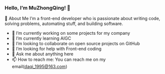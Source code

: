 ### Hello, I’m MuZhongQing! 👋

🚀 About Me
I’m a front-end developer who is passionate about writing code, solving problems, automating stuff, and building software.

- 🔭 I’m currently working on some projects for my company
- 🌱 I’m currently learning AIGC
- 👯 I’m looking to collaborate on open source projects on GitHub
- 🤔 I’m looking for help with Front-end coding
- 💬 Ask me about anything here
- 📫 How to reach me:  You can reach me on my email(daqi_1995@163.com)
